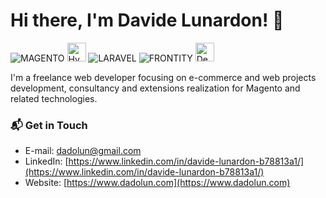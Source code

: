 # Hi there, I'm Davide Lunardon! 👋

![MAGENTO](https://avatars.githubusercontent.com/u/168457?s=40&v=4)
<img src="https://www.dnd.fr/wp-content/uploads/2021/05/Hyv%C3%A4-Logo-300x300.jpg" alt="Hyva Themes Logo" height="30" style="max-width: 100%;">
![LARAVEL](https://avatars.githubusercontent.com/u/958072?s=40&v=4)
![FRONTITY](https://avatars.githubusercontent.com/u/36308514?s=40&v=4)
<img src="https://camo.githubusercontent.com/96a4b6cf73090301d5c076316e85203e73a60dc15aa6819519d4b75919f44375/68747470733a2f2f6d6564762e696f2f6173736574732f6465706c6f7965722f6c6f676f2e706e67" alt="Deployer Logo" height="30" data-canonical-src="https://deployer.org/img/logo.svg" style="max-width: 100%;">

I'm a freelance web developer focusing on e-commerce and web projects development, consultancy and extensions realization for Magento and related technologies.

### 📬 Get in Touch
 - E-mail: dadolun@gmail.com
 - LinkedIn: [https://www.linkedin.com/in/davide-lunardon-b78813a1/](https://www.linkedin.com/in/davide-lunardon-b78813a1/)
 - Website: [https://www.dadolun.com](https://www.dadolun.com)
